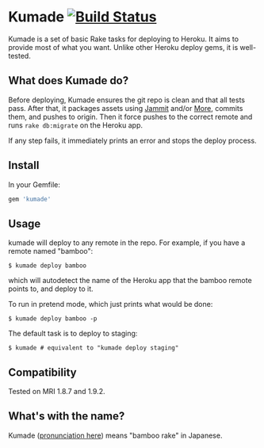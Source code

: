 # Kumade [![Build Status](https://secure.travis-ci.org/gabebw/kumade.png)](http://travis-ci.org/gabebw/kumade)
Kumade is a set of basic Rake tasks for deploying to Heroku. It aims to
provide most of what you want. Unlike other Heroku deploy gems, it is
well-tested.

## What does Kumade do?
Before deploying, Kumade ensures the git repo is clean and that all tests pass.
After that, it packages assets using
[Jammit](http://documentcloud.github.com/jammit/) and/or
[More](https://github.com/cloudhead/more), commits them, and pushes to origin.
Then it force pushes to the correct remote and runs `rake db:migrate` on the
Heroku app.

If any step fails, it immediately prints an error and stops the deploy
process.

## Install
In your Gemfile:

```ruby
gem 'kumade'
```

## Usage
kumade will deploy to any remote in the repo.
For example, if you have a remote named "bamboo":

    $ kumade deploy bamboo

which will autodetect the name of the Heroku app that the bamboo remote points
to, and deploy to it.

To run in pretend mode, which just prints what would be done:

    $ kumade deploy bamboo -p

The default task is to deploy to staging:

    $ kumade # equivalent to "kumade deploy staging"

## Compatibility
Tested on MRI 1.8.7 and 1.9.2.

## What's with the name?
Kumade ([pronunciation here](http://translate.google.com/#ja|en|熊手)) means
"bamboo rake" in Japanese.
